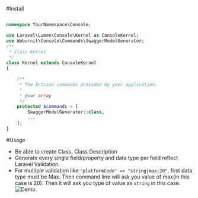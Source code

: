 #Install
```php

namespace YourNamespace\Console;

use Laravel\Lumen\Console\Kernel as ConsoleKernel;
use Weburnit\Console\Commands\SwaggerModelGenerator;
/**
 * Class Kernel
 */
class Kernel extends ConsoleKernel
{

    /**
     * The Artisan commands provided by your application.
     *
     * @var array
     */
    protected $commands = [
        SwaggerModelGenerator::class,
        ...
    ];
}
```
#Usage
* Be able to create Class, Class Description
* Generate every single field/property and data type per field reflect Laravel Validation.
* For multiple validation like `"platformCode" => "string|max:20"`, first data type must be Max. Then command line will ask you value of max(in this case is 20). Then it will ask you type of value as `string` in this case.
![Demo](https://gyazo.com/64e34fa744b95cc01d29a546161ed69c)